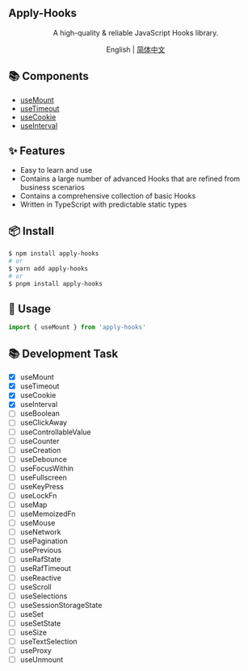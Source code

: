 ## Apply-Hooks

<div align='center'>
A high-quality & reliable JavaScript Hooks library.

English | [简体中文](https://github.com/a572251465/w-hooks/blob/main/README.zh-CN.md)

</div>

## 📚 Components

- [useMount](https://github.com/a572251465/w-hooks/blob/main/packages/src/useMount/index.en-US.md)
- [useTimeout](https://github.com/a572251465/w-hooks/blob/main/packages/src/useTimeout/index.en-US.md)
- [useCookie](https://github.com/a572251465/w-hooks/blob/main/packages/src/useCookie/index.en-US.md)
- [useInterval](https://github.com/a572251465/w-hooks/blob/main/packages/src/useInterval/index.en-US.md)

## ✨ Features

- Easy to learn and use
- Contains a large number of advanced Hooks that are refined from business scenarios
- Contains a comprehensive collection of basic Hooks
- Written in TypeScript with predictable static types

## 📦 Install

```bash
$ npm install apply-hooks
# or
$ yarn add apply-hooks
# or
$ pnpm install apply-hooks
```

## 🔨 Usage

```ts
import { useMount } from 'apply-hooks'
```

## 📚 Development Task

- [x] useMount
- [x] useTimeout
- [x] useCookie
- [x] useInterval
- [ ] useBoolean
- [ ] useClickAway
- [ ] useControllableValue
- [ ] useCounter
- [ ] useCreation
- [ ] useDebounce
- [ ] useFocusWithin
- [ ] useFullscreen
- [ ] useKeyPress
- [ ] useLockFn
- [ ] useMap
- [ ] useMemoizedFn
- [ ] useMouse
- [ ] useNetwork
- [ ] usePagination
- [ ] usePrevious
- [ ] useRafState
- [ ] useRafTimeout
- [ ] useReactive
- [ ] useScroll
- [ ] useSelections
- [ ] useSessionStorageState
- [ ] useSet
- [ ] useSetState
- [ ] useSize
- [ ] useTextSelection
- [ ] useProxy
- [ ] useUnmount
